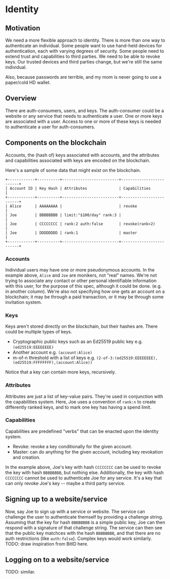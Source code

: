 # Identity

## Motivation

We need a more flexible approach to identity.
There is more than one way to authenticate an individual.
Some people want to use hand-held devices for authentication, each with varying degrees of security.
Some people need to extend trust and capabilities to third parties.
We need to be able to revoke keys.
Our trusted devices and third parties change, but we're still the same individual.

Also, because passwords are terrible, and my mom is never going to use a paper/cold HD wallet.

## Overview

There are auth-consumers, users, and keys.
The auth-consumer could be a website or any service that needs to authenticate a user.
One or more keys are associated with a user.
Access to one or more of these keys is needed to authenticate a user for auth-consumers.

## Components on the blockchain

Accounts, the (hash of) keys associated with accounts, and the attributes and capabilities associated with keys are encoded on the blockchain.

Here's a sample of some data that might exist on the blockchain.

```
+------------+----------+-------------------------+-------------------------+
| Account ID | Key Hash | Attributes              | Capabilities            |
+------------+----------+-------------------------+-------------------------+
| Alice      | AAAAAAAA |                         | revoke                  |
| Joe        | BBBBBBBB | limit:"$100/day" rank:3 |                         |
| Joe        | CCCCCCCC | rank:2 auth:false       | revoke(rank>2)          |
| Joe        | DDDDDDDD | rank:1                  | master                  |
+------------+----------+-------------------------+-------------------------+
```

### Accounts

Individual users may have one or more pseudonymous accounts.  In the example above, `Alice` and `Joe` are monikers, not "real" names.
We're not trying to associate any contact or other personal identifiable information with this user, for the purpose of this spec, although it could be done. (e.g. in another column).
We're also not specifying how one gets an account on a blockchain; it may be through a paid transaction, or it may be through some invitation system.

### Keys

Keys aren't stored directly on the blockchain, but their hashes are.  There could be multiple types of keys.

* Cryptographic public keys such as an Ed25519 public key
  e.g. `(ed25519:EEEEEEEE)`
* Another account
  e.g. `(account:Alice)`
* m-of-n threshold with a list of keys
  e.g. `(2-of-3:(ed25519:EEEEEEEE),(ed25519:FFFFFFFF),(account:Alice))`

Notice that a key can contain more keys, recursively.

### Attributes 

Attributes are just a list of key-value pairs. They're used in conjunction with the capabilities system.
Here, Joe uses a convention of `rank:n` to create differently ranked keys, and to mark one key has having a spend limit.

### Capabilities

Capabilities are predefined "verbs" that can be enacted upon the identity system.

* Revoke: revoke a key conditionally for the given account.
* Master: can do anything for the given account, including key revokation and creation.

In the example above, Joe's key with hash `CCCCCCCC` can be used to revoke the key with hash `BBBBBBBB`, but nothing else.
Additionally, the key with hash `CCCCCCCC` cannot be used to authenticate Joe for any service.  It's a key that can only revoke Joe's key -- maybe a third party service.

## Signing up to a website/service

Now, say Joe to sign up with a service or website. The service can challenge the user to authenticate themself by providing a challenge string.
Assuming that the key for hash `BBBBBBBB` is a simple public key, Joe can then respond with a signature of that challenge string.
The service can then see that the public key matchces with the hash `BBBBBBBB`, and that there are no auth restrictions (like `auth:false`).
Complex keys would work similarly.  TODO: draw inspiration from BitID here.

## Logging on to a website/service

TODO: similar.
